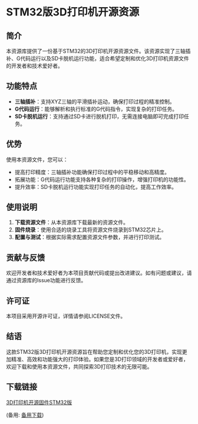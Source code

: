 # STM32版3D打印机开源资源

## 简介

本资源库提供了一份基于STM32的3D打印机开源资源文件。该资源实现了三轴插补、G代码运行以及SD卡脱机运行功能，适合希望定制和优化3D打印机资源文件的开发者和技术爱好者。

## 功能特点

- **三轴插补**：支持XYZ三轴的平滑插补运动，确保打印过程的精准控制。
- **G代码运行**：能够解析和执行标准的G代码指令，实现复杂的打印任务。
- **SD卡脱机运行**：支持通过SD卡进行脱机打印，无需连接电脑即可完成打印任务。

## 优势

使用本资源文件，您可以：

- 提高打印精度：三轴插补功能确保打印过程中的平稳移动和高精度。
- 拓展功能：G代码运行功能支持各种复杂的打印操作，增强打印机的功能性。
- 提升效率：SD卡脱机运行功能实现打印任务的自动化，提高工作效率。

## 使用说明

1. **下载资源文件**：从本资源库下载最新的资源文件。
2. **固件烧录**：使用合适的烧录工具将资源文件烧录到STM32芯片上。
3. **配置与测试**：根据实际需求配置资源文件参数，并进行打印测试。

## 贡献与反馈

欢迎开发者和技术爱好者为本项目贡献代码或提出改进建议。如有问题或建议，请通过资源库的Issue功能进行反馈。

## 许可证

本项目采用开源许可证，详情请参阅LICENSE文件。

## 结语

这款STM32版3D打印机开源资源旨在帮助您定制和优化您的3D打印机，实现更加精准、高效和功能强大的打印体验。如果您是3D打印领域的开发者或爱好者，欢迎下载和使用本资源文件，共同探索3D打印技术的无限可能。

## 下载链接
[3D打印机开源固件STM32版](https://pan.quark.cn/s/586def15360e) 

(备用: [备用下载](https://pan.baidu.com/s/1JFUyWOTblQ8jSiHLGzbfqA?pwd=1234))
